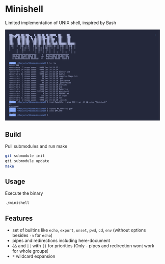# Minishell
Limited implementation of UNIX shell, inspired by Bash

![Showcase](./preview.png)

## Build
Pull submodules and run make


```bash
git submodule init
gti submodule update
make
```
## Usage
Execute the binary
```bash
./minishell
```

## Features
- set of builtins like `echo`, `export`, `unset`, `pwd`, `cd`, `env` (without options besides `-n` for `echo`)
- pipes and redirections including here-document
- `&&` and `||` with `()` for priorities (Only - pipes and redirection wont work for whole groups)
- `*` wildcard expansion